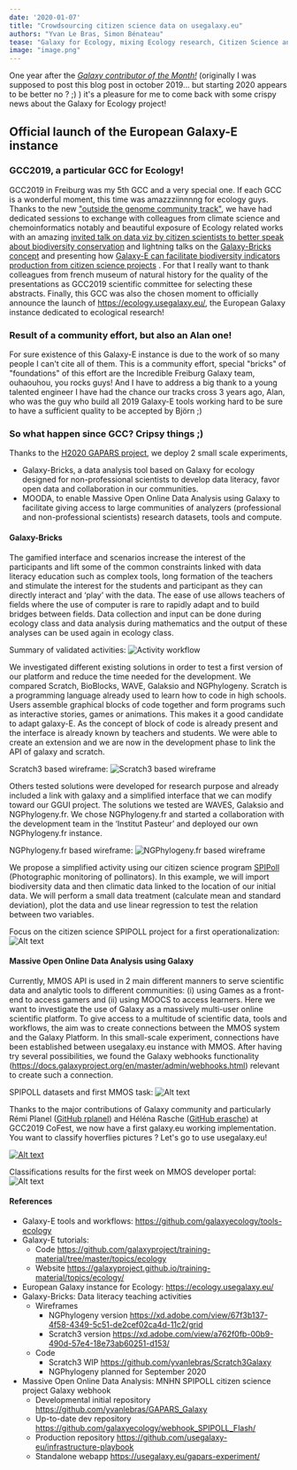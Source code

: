 ```yaml
---
date: '2020-01-07'
title: "Crowdsourcing citizen science data on usegalaxy.eu"
authors: "Yvan Le Bras, Simon Bénateau"
tease: "Galaxy for Ecology, mixing Ecology research, Citizen Science and Massively Multi Online Science"
image: "image.png"
---
```


One year after the *[Galaxy contributor of the Month!](https://galaxyproject.org/blog/2018-10-cotm-yvan-le-bras/)* (originally I was supposed to post this blog post in october 2019... but starting 2020 appears to be better no ? ;) ) it's a pleasure for me to come back with some crispy news about the Galaxy for Ecology project!

## Official launch of the European Galaxy-E instance

### GCC2019, a particular GCC for Ecology!

GCC2019 in Freiburg was my 5th GCC and a very special one. If each GCC is a wonderful moment, this time was amazzziinnnng for ecology guys. Thanks to the new ["outside the genome community track"](https://gcc2019.sched.com/event/Lufc/session-13outside-the-genome-community-track), we have had dedicated sessions to exchange with colleagues from climate science and chemoinformatics notably and beautiful exposure of Ecology related works with an amazing [invited talk on data viz by citizen scientists to better speak about biodiversity conservation](https://gcc2019.sched.com/event/PSq5/invited-talk-data-visualisation-by-citizen-science-participants-the-case-of-birds-and-bats-monitoring-schemes-and-galaxy-e) and lightning talks on the [Galaxy-Bricks concept](https://gcc2019.sched.com/event/PSq8/galaxy-bricks-a-tool-for-data-literacy-and-scientific-approach-education-in-the-context-of-citizen-science) and presenting how [Galaxy-E can facilitate biodiversity indicators production from citizen science projects](https://gcc2019.sched.com/event/PSqB/citizen-science-project-in-ecology-with-the-galaxy-e-platform) . For that I really want to thank colleagues from french museum of natural history for the quality of the presentations as GCC2019 scientific committee for selecting these abstracts. Finally, this GCC was also the chosen moment to officially announce the launch of https://ecology.usegalaxy.eu/, the European Galaxy instance dedicated to ecological research!

### Result of a community effort, but also an Alan one!

For sure existence of this Galaxy-E instance is due to the work of so many people I can't cite all of them. This is a community effort, special "bricks" of "foundations" of this effort are the Incredible Freiburg Galaxy team, ouhaouhou, you rocks guys! And I have to address a big thank to a young talented engineer I have had the chance our tracks cross 3 years ago, Alan, who was the guy who build all 2019 Galaxy-E tools working hard to be sure to have a sufficient quality to be accepted by Björn ;)

### So what happen since GCC? Cripsy things ;)

Thanks to the [H2020 GAPARS project](http://gapars.mmos.ch/), we deploy 2 small scale experiments,
- Galaxy-Bricks, a data analysis tool based on Galaxy for ecology designed for non-professional scientists to develop data literacy, favor open data and collaboration in our communities.
- MOODA, to enable Massive Open Online Data Analysis using Galaxy to facilitate giving access to large communities of analyzers (professional and non-professional scientists) research datasets, tools and compute.

#### Galaxy-Bricks

The gamified interface and scenarios increase the interest of the participants and lift some of the common constraints linked with data literacy education such as complex tools, long formation of the teachers and stimulate the interest for the students and participant as they can directly interact and ‘play’ with the data. The ease of use allows teachers of fields where the use of computer is rare to rapidly adapt and to build bridges between fields. Data collection and input can be done during ecology class and data analysis during mathematics and the output of these analyses can be used again in ecology class.

Summary of validated activities:
![Activity workflow](activityWorkflow.png)

We investigated different existing solutions in order to test a first version of our platform and reduce the time needed for the development. We compared Scratch, BioBlocks, WAVE, Galaksio and NGPhylogeny.
Scratch is a programming language already used to learn how to code in high schools. Users assemble graphical blocks of code together and form programs such as interactive stories, games or animations. This makes it a good candidate to adapt galaxy-E. As the concept of block of code is already present and the interface is already known by teachers and students. We were able to create an extension and we are now in the development phase to link the API of galaxy and scratch.

Scratch3 based wireframe:
![Scratch3 based wireframe](scratch.PNG)

Others tested solutions were developed for research purpose and already included a link with galaxy and a simplified interface that we can modify toward our GGUI project. The solutions we tested are WAVES, Galaksio and NGPhylogeny.fr. We chose NGPhylogeny.fr and started a collaboration with the development team in the ‘Institut Pasteur’ and deployed our own NGPhylogeny.fr instance.

NGPhylogeny.fr based wireframe:
![NGPhylogeny.fr based wireframe](galaxybricks.PNG)

We propose a simplified activity using our citizen science program [SPIPoll](https://www.spipoll.org/) (Photographic monitoring of pollinators). In this example, we will import biodiversity data and then climatic data linked to the location of our initial data. We will perform a small data treatment (calculate mean and standard deviation), plot the data and use linear regression to test the relation between two variables.

Focus on the citizen science SPIPOLL project for a first operationalization:
![Alt text](spipoll_protocol.PNG)

#### Massive Open Online Data Analysis using Galaxy

Currently, MMOS API is used in 2 main different manners to serve scientific data and analytic tools to different communities: (i) using Games as a front-end to access gamers and (ii) using MOOCS to access learners. Here we want to investigate the use of Galaxy as a massively multi-user online scientific platform. To give access to a multitude of scientific data, tools and workflows, the aim was to create connections between the MMOS system and the Galaxy Platform.
In this small-scale experiment, connections have been established between usegalaxy.eu instance with MMOS. After having try several possibilities, we found the Galaxy webhooks functionality (https://docs.galaxyproject.org/en/master/admin/webhooks.html) relevant to create such a connection.


SPIPOLL datasets and first MMOS task:
![Alt text](webhook1.PNG)

Thanks to the major contributions of Galaxy community and particularly Rémi Planel ([GitHub rplanel](https://github.com/rplanel/)) and Héléna Rasche ([GitHub erasche](https://github.com/erasche/)) at GCC2019 CoFest, we now have a first galaxy.eu working implementation.
You want to classify hoverflies pictures ? Let's go to use usegalaxy.eu!

[![Alt text](https://img.youtube.com/vi/U6mu3QrK9Ao/0.jpg)](https://www.youtube.com/watch?v=U6mu3QrK9Ao)

Classifications results for the first week on MMOS developer portal:
![Alt text](MMOS_developer_portal.PNG)


#### References


- Galaxy-E tools and workflows: https://github.com/galaxyecology/tools-ecology
- Galaxy-E tutorials:
  - Code https://github.com/galaxyproject/training-material/tree/master/topics/ecology
  - Website https://galaxyproject.github.io/training-material/topics/ecology/
- European Galaxy instance for Ecology: https://ecology.usegalaxy.eu/
- Galaxy-Bricks: Data literacy teaching activities
  - Wireframes
    - NGPhylogeny version https://xd.adobe.com/view/67f3b137-4f58-4349-5c51-de2cef02ca4d-11c2/grid
    - Scratch3 version https://xd.adobe.com/view/a762f0fb-00b9-490d-57e4-18e73ab60251-d153/
  - Code
    - Scratch3 WIP https://github.com/yvanlebras/Scratch3Galaxy
    - NGPhylogeny planned for September 2020
- Massive Open Online Data Analysis: MNHN SPIPOLL citizen science project Galaxy webhook
  - Developmental initial repository https://github.com/yvanlebras/GAPARS_Galaxy
  - Up-to-date dev repository https://github.com/galaxyecology/webhook_SPIPOLL_Flash/
  - Production repository https://github.com/usegalaxy-eu/infrastructure-playbook
  - Standalone webapp https://usegalaxy.eu/gapars-experiment/

